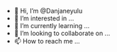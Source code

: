 - 👋 Hi, I’m @Danjaneyulu
- 👀 I’m interested in ...
- 🌱 I’m currently learning ...
- 💞️ I’m looking to collaborate on ...
- 📫 How to reach me ...

<!---
Danjaneyulu/Danjaneyulu is a ✨ special ✨ repository because its `README.md` (this file) appears on your GitHub profile.
You can click the Preview link to take a look at your changes.
--->
